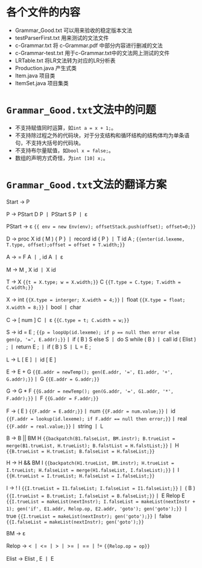 # 各个文件的内容
- Grammar_Good.txt 可以用来验收的稳定版本文法
- testParserFirst.txt 用来测试的文法文件
- c-Grammar.txt 将 c-Grammar.pdf 中部分内容进行删减的文法
- c-Grammar-test.txt 用于c-Grammar.txt中的文法网上测试的文件
- LRTable.txt 将LR文法转为对应的LR分析表
- Production.java 产生式类
- Item.java 项目类
- ItemSet.java 项目集类
# `Grammar_Good.txt`文法中的问题
- 不支持赋值同时运算，如`int a = x + 1;`。
- 不支持除过程之外的代码块，对于分支结构和循环结构的结构体均为单条语句，不支持大括号的代码块。
- 不支持布尔量赋值，如`bool x = false;`。
- 数组的声明方式奇怪，为`int [10] x;`。

# `Grammar_Good.txt`文法的翻译方案
Start -> P <!-- 如果要进行嵌套过程中声明语句的翻译，在开始规约的时候就新建一张符号表和重置offset，并将其各自压栈  -->

P -> PStart D P 丨 PStart S P 丨 ε

PStart -> ε `{{ env = new Env(env); offsetStack.push(offset); offset=0;}}`

D -> proc X id ( M ) { P } 丨 record id { P } 丨 T id A ; `{{enter(id.lexeme, T.type, offset);offset = offset + T.width;}}`

A -> = F A 丨 , id A 丨 ε

M -> M , X id 丨 X id

T -> X `{{t = X.type; w = X.width;}}` C `{{T.type = C.type; T.width = C.width;}}`

X -> int `{{X.type = interger; X.width = 4;}}`丨 float `{{X.type = float; X.width = 8;}}`丨 bool 丨 char

C -> [ num ] C 丨 ε `{{C.type = t; C.width = w;}}`

S -> id = E ; `{{p = loopUp(id.lexeme); if p == null then error else gen(p, '=', E.addr);}}`丨 if ( B ) S else S 丨 do S while ( B ) 丨 call id ( Elist ) ; 丨 return E ; 丨 if ( B ) S 丨 L = E ;

L -> L [ E ] 丨 id [ E ]

E -> E + G `{{E.addr = newTemp(); gen(E.addr, '=', E1.addr, '+', G.addr);}}`丨 G `{{E.addr = G.addr;}}`

G -> G * F `{{G.addr = newTemp(); gen(G.addr, '=', G1.addr, '*', F.addr);}}`丨 F `{{G.addr = F.addr;}}`

F -> ( E ) `{{F.addr = E.addr;}}`丨 num `{{F.addr = num.value;}}`丨 id `{{F.addr = lookup(id.lexeme); if F.addr == null then error;}}`丨 real `{{F.addr = real.value;}}`丨 string 丨 L

B -> B || BM H `{{backpatch(B1.falseList, BM.instr); B.trueList = merge(B1.trueList, H.trueList); B.falstList = H.falstList;}}`丨 H `{{B.trueList = H.trueList; B.falseList = H.falseList;}}`

H -> H && BM I `{{backpatch(H1.trueList, BM.instr); H.trueList = I.trueList; H.falseList = merge(H1.falseList, I.falseList);}}`丨 I `{{H.trueList = I.trueList; H.falseList = I.falseList;}}`

I -> ! I `{{I.trueList = I1.falseList; I.falseList = I1.falseList;}}`丨 ( B ) `{{I.trueList = B.trueList; I.falseList = B.falseList;}}`丨 E Relop E `{{I.trueList = makeList(nextInstr); I.falseList = makeList(nextInstr + 1); gen('if', E1.addr, Relop.op, E2.addr, 'goto'); gen('goto');}}` 丨 true `{{I.trueList = makeList(nextInstr); gen('goto');}}`丨 false `{{I.falseList = makeList(nextInstr); gen('goto');}}`

BM -> ε

Relop -> < 丨 <= 丨 > 丨 >= 丨 == 丨 != `{{Relop.op = op}}`

Elist -> Elist , E 丨 E